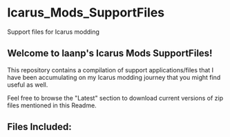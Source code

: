 # Icarus_Mods_SupportFiles
Support files for Icarus modding

## Welcome to laanp's Icarus Mods SupportFiles!
This repository contains a compilation of support applications/files that I have been accumulating on my Icarus modding journey that you might find useful as well.

Feel free to browse the "Latest" section to download current versions of zip files mentioned in this Readme.

Files Included:
---------------------------------------------------------------------------------------------------------------


